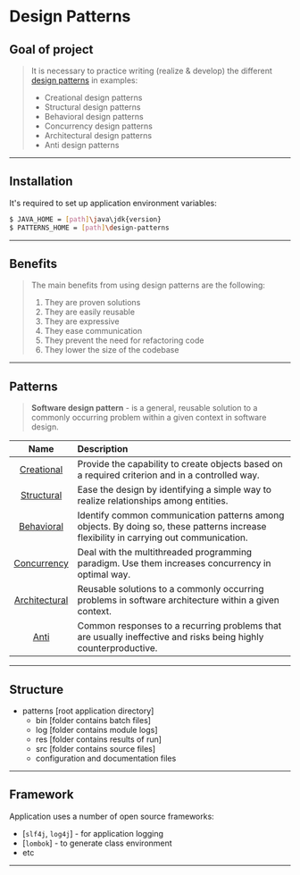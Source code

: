 #                        Design Patterns

Goal of project
---------------

> It is necessary to practice writing (realize & develop) 
> the different [design patterns][patterns] in examples:
> - Creational design patterns
> - Structural design patterns
> - Behavioral design patterns
> - Concurrency design patterns
> - Architectural design patterns
> - Anti design patterns
***

Installation
------------

It's required to set up application environment variables:
```sh
$ JAVA_HOME = [path]\java\jdk{version}
$ PATTERNS_HOME = [path]\design-patterns
```
***

## Benefits

> The main benefits from using design patterns are the following:
> 1. They are proven solutions
> 2. They are easily reusable
> 3. They are expressive
> 4. They ease communication
> 5. They prevent the need for refactoring code
> 6. They lower the size of the codebase
***

## Patterns
> **Software design pattern** - is a general, reusable solution
> to a commonly occurring problem within a given context in software design.

|                                            Name                                             | Description                                                                                                                           |
|:-------------------------------------------------------------------------------------------:|:--------------------------------------------------------------------------------------------------------------------------------------|
|    [Creational](/src/main/java/com/witalis/design/patterns/pattern/creational/readme.md)    | Provide the capability to create objects based on a required criterion and in a controlled way.                                       |
|    [Structural](/src/main/java/com/witalis/design/patterns/pattern/structural/readme.md)    | Ease the design by identifying a simple way to realize relationships among entities.                                                  |
|    [Behavioral](/src/main/java/com/witalis/design/patterns/pattern/behavioral/readme.md)    | Identify common communication patterns among objects. By doing so, these patterns increase flexibility in carrying out communication. |
|   [Concurrency](/src/main/java/com/witalis/design/patterns/pattern/concurrency/readme.md)   | Deal with the multithreaded programming paradigm. Use them increases concurrency in optimal way.                                      |
| [Architectural](/src/main/java/com/witalis/design/patterns/pattern/architectural/readme.md) | Reusable solutions to a commonly occurring problems in software architecture within a given context.                                  |
|          [Anti](/src/main/java/com/witalis/design/patterns/pattern/anti/readme.md)          | Common responses to a recurring problems that are usually ineffective and risks being highly counterproductive.                       |
***

Structure
---------

- patterns [root application directory]
    - bin [folder contains batch files]
    - log [folder contains module logs]
    - res [folder contains results of run]
    - src [folder contains source files]
    - configuration and documentation files
***

Framework
---------

Application uses a number of open source frameworks:
* [`slf4j`, `log4j`] - for application logging
* [`lombok`] - to generate class environment
* etc
***

[patterns]: <https://en.wikipedia.org/wiki/Software_design_pattern>
